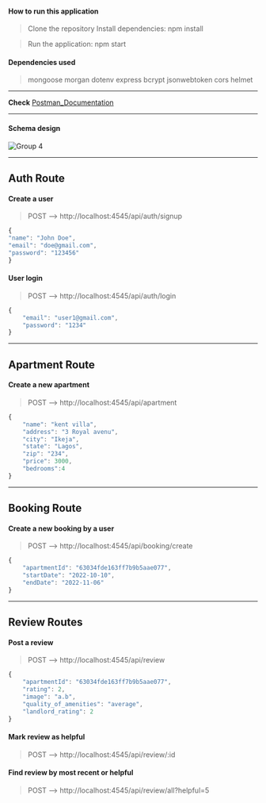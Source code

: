 #### How to run this application

> Clone the repository
> Install dependencies: npm install

> Run the application: npm start

#### Dependencies used

> mongoose morgan dotenv express bcrypt jsonwebtoken cors helmet

---

**Check** [Postman_Documentation](https://documenter.getpostman.com/view/15544476/VUqpudL7)

---


#### Schema design
![Group 4](https://user-images.githubusercontent.com/70065792/185910330-8ffa8afd-cd24-49ed-9acf-e91485b5aaf9.png)

---

## Auth Route

#### Create a user

> POST --> http://localhost:4545/api/auth/signup

```javascript
{
"name": "John Doe",
"email": "doe@gmail.com",
"password": "123456"
}
```

#### User login

> POST --> http://localhost:4545/api/auth/login

```javascript
{
    "email": "user1@gmail.com",
    "password": "1234"
}
```

---

## Apartment Route

#### Create a new apartment

> POST --> http://localhost:4545/api/apartment

```javascript
{
    "name": "kent villa",
    "address": "3 Royal avenu",
    "city": "Ikeja",
    "state": "Lagos",
    "zip": "234",
    "price": 3000,
    "bedrooms":4
}
```

---

## Booking Route

#### Create a new booking by a user

> POST --> http://localhost:4545/api/booking/create

```javascript
{
    "apartmentId": "63034fde163ff7b9b5aae077",
    "startDate": "2022-10-10",
    "endDate": "2022-11-06"
}
```

---

## Review Routes

#### Post a review

> POST --> http://localhost:4545/api/review

```javascript
{
    "apartmentId": "63034fde163ff7b9b5aae077",
    "rating": 2,
    "image": "a.b",
    "quality_of_amenities": "average",
    "landlord_rating": 2
}
```

#### Mark review as helpful

> POST --> http://localhost:4545/api/review/:id

#### Find review by most recent or helpful

> POST --> http://localhost:4545/api/review/all?helpful=5
